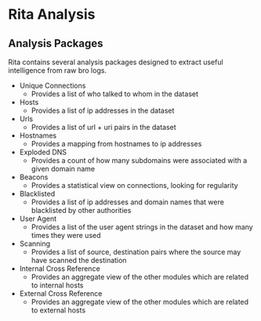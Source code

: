 # Rita Analysis

## Analysis Packages
Rita contains several analysis packages designed to extract useful intelligence from raw bro logs.

- Unique Connections
  - Provides a list of who talked to whom in the dataset
- Hosts
  - Provides a list of ip addresses in the dataset
- Urls
  - Provides a list of url + uri pairs in the dataset
- Hostnames
  - Provides a mapping from hostnames to ip addresses
- Exploded DNS
  - Provides a count of how many subdomains were associated with a given domain name
- Beacons
  - Provides a statistical view on connections, looking for regularity
- Blacklisted
  - Provides a list of ip addresses and domain names that were blacklisted by other authorities
- User Agent
  - Provides a list of the user agent strings in the dataset and how many times they were used
- Scanning
  - Provides a list of source, destination pairs where the source may have scanned the destination
- Internal Cross Reference
  - Provides an aggregate view of the other modules which are related to internal hosts
- External Cross Reference
  - Provides an aggregate view of the other modules which are related to external hosts
